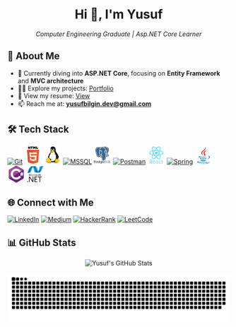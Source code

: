 <h1 align="center">Hi 👋, I'm Yusuf</h1>
<p align="center"><i>Computer Engineering Graduate | Asp.NET Core Learner</i></p>

## 🚀 About Me

- 🌱 Currently diving into **ASP.NET Core**, focusing on **Entity Framework** and **MVC architecture**
- 👨‍💻 Explore my projects: [Portfolio](https://drive.google.com/drive/folders/1_9SRtzEV_T7jj_mO7OCLnAKVrQ_LUBvi?usp=sharing)
- 📄 View my resume: [View](https://www.canva.com/design/DAGj8fU6vJc/l0Su6_se28SFD75kO64nzA/edit?utm_content=DAGj8fU6vJc&utm_campaign=designshare&utm_medium=link2&utm_source=sharebutton)
- 📫 Reach me at: **yusufbilgin.dev@gmail.com**

## 🛠️ Tech Stack

<p align="left">
  <a href="https://git-scm.com/" target="_blank"><img src="https://www.vectorlogo.zone/logos/git-scm/git-scm-icon.svg" alt="Git" width="40" /></a>
  <a href="https://www.w3.org/html/" target="_blank"><img src="https://raw.githubusercontent.com/devicons/devicon/master/icons/html5/html5-original-wordmark.svg" alt="HTML5" width="40" /></a>
  <a href="https://www.linux.org/" target="_blank"><img src="https://raw.githubusercontent.com/devicons/devicon/master/icons/linux/linux-original.svg" alt="Linux" width="40" /></a>
  <a href="https://www.microsoft.com/en-us/sql-server" target="_blank"><img src="https://www.svgrepo.com/show/303229/microsoft-sql-server-logo.svg" alt="MSSQL" width="40" /></a>
  <a href="https://www.postgresql.org" target="_blank"><img src="https://raw.githubusercontent.com/devicons/devicon/master/icons/postgresql/postgresql-original-wordmark.svg" alt="PostgreSQL" width="40" /></a>
  <a href="https://postman.com" target="_blank"><img src="https://www.vectorlogo.zone/logos/getpostman/getpostman-icon.svg" alt="Postman" width="40" /></a>
  <a href="https://reactjs.org/" target="_blank"><img src="https://raw.githubusercontent.com/devicons/devicon/master/icons/react/react-original-wordmark.svg" alt="React" width="40" /></a>
  <a href="https://spring.io/" target="_blank"><img src="https://www.vectorlogo.zone/logos/springio/springio-icon.svg" alt="Spring" width="40" /></a>
  <a href="https://www.java.com" target="_blank"><img src="https://raw.githubusercontent.com/devicons/devicon/master/icons/java/java-original.svg" alt="Java" width="40" /></a>
  <a href="https://www.w3schools.com/cs/" target="_blank"><img src="https://raw.githubusercontent.com/devicons/devicon/master/icons/csharp/csharp-original.svg" alt="C#" width="40" /></a>
  <a href="https://dotnet.microsoft.com/" target="_blank"><img src="https://raw.githubusercontent.com/devicons/devicon/master/icons/dot-net/dot-net-original-wordmark.svg" alt=".NET" width="40" /></a>
</p>

## 🌐 Connect with Me

<p align="left">
  <a href="https://linkedin.com/in/yusufbilginn" target="_blank"><img src="https://raw.githubusercontent.com/rahuldkjain/github-profile-readme-generator/master/src/images/icons/Social/linked-in-alt.svg" alt="LinkedIn" width="30" /></a>
  <a href="https://medium.com/@yusufbilgin1905" target="_blank"><img src="https://raw.githubusercontent.com/rahuldkjain/github-profile-readme-generator/master/src/images/icons/Social/medium.svg" alt="Medium" width="30" /></a>
  <a href="https://www.hackerrank.com/yusufbilgin1905" target="_blank"><img src="https://raw.githubusercontent.com/rahuldkjain/github-profile-readme-generator/master/src/images/icons/Social/hackerrank.svg" alt="HackerRank" width="30" /></a>
  <a href="https://www.leetcode.com/u/ysfblgn_dev" target="_blank"><img src="https://raw.githubusercontent.com/rahuldkjain/github-profile-readme-generator/master/src/images/icons/Social/leet-code.svg" alt="LeetCode" width="30" /></a>
</p>

## 📊 GitHub Stats

<p align="center">
  <img src="https://github-readme-stats.vercel.app/api?username=yusuf-bilgin&show_icons=true&locale=en" alt="Yusuf's GitHub Stats" />
</p>
<div align="center">
    <img src="https://github.com/yusuf-bilgin/yusuf-bilgin/blob/output/github-snake-dark.svg" alt="Snake animation" />
</div>


